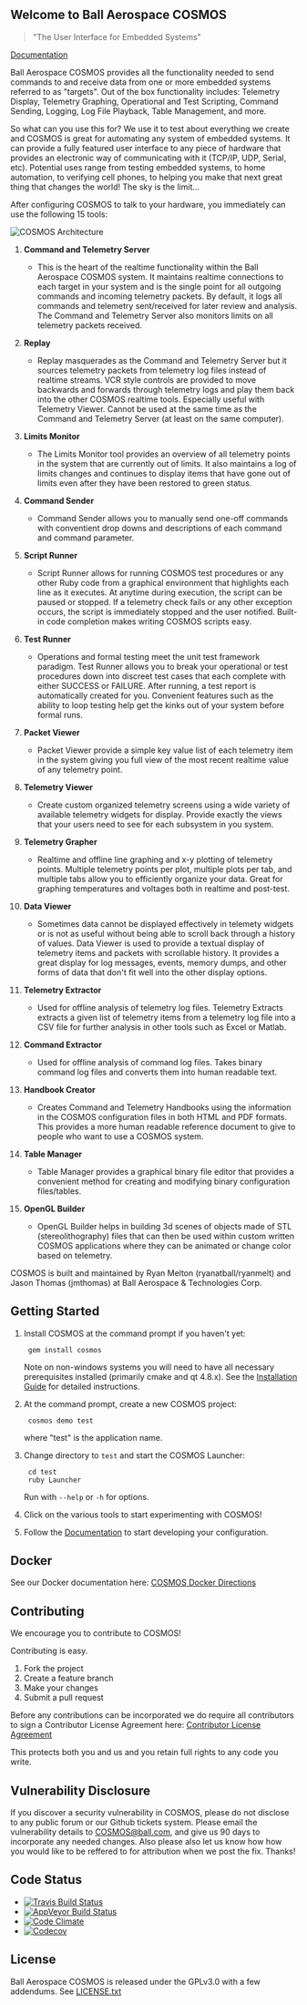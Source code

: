 ## Welcome to Ball Aerospace COSMOS

> "The User Interface for Embedded Systems"

[Documentation](http://cosmosrb.com)

Ball Aerospace COSMOS provides all the functionality needed to send commands to and receive data from one or more embedded systems referred to as "targets". Out of the box functionality includes: Telemetry Display, Telemetry Graphing, Operational and Test Scripting, Command Sending, Logging, Log File Playback, Table Management, and more.

So what can you use this for?  We use it to test about everything we create and COSMOS is great for automating any system of embedded systems. It can provide a fully featured user interface to any piece of hardware that provides an electronic way of communicating with it (TCP/IP, UDP, Serial, etc).  Potential uses range from testing embedded systems, to home automation, to verifying cell phones, to helping you make that next great thing that changes the world!  The sky is the limit...

After configuring COSMOS to talk to your hardware, you immediately can use the following 15 tools:

![COSMOS Architecture](data/COSMOS_Architecture.png)

1. **Command and Telemetry Server**
    * This is the heart of the realtime functionality within the Ball Aerospace COSMOS system.  It maintains realtime connections to each target in your system and is the single point for all outgoing commands and incoming telemetry packets.  By default, it logs all commands and telemetry sent/received for later review and analysis.  The Command and Telemetry Server also monitors limits on all telemetry packets received.

1. **Replay**
    * Replay masquerades as the Command and Telemetry Server but it sources telemetry packets from telemetry log files instead of realtime streams. VCR style controls are provided to move backwards and forwards through telemetry logs and play them back into the other COSMOS realtime tools.  Especially useful with Telemetry Viewer.  Cannot be used at the same time as the Command and Telemetry Server (at least on the same computer).

1. **Limits Monitor**
    * The Limits Monitor tool provides an overview of all telemetry points in the system that are currently out of limits.  It also maintains a log of limits changes and continues to display items that have gone out of limits even after they have been restored to green status.

1. **Command Sender**
    * Command Sender allows you to manually send one-off commands with conventient drop downs and descriptions of each command and command parameter.

1. **Script Runner**
    * Script Runner allows for running COSMOS test procedures or any other Ruby code from a graphical environment that highlights each line as it executes. At anytime during execution, the script can be paused or stopped. If a telemetry check fails or any other exception occurs, the script is immediately stopped and the user notified. Built-in code completion makes writing COSMOS scripts easy.

1. **Test Runner**
    * Operations and formal testing meet the unit test framework paradigm.   Test Runner allows you to break your operational or test procedures down into discreet test cases that each complete with either SUCCESS or FAILURE.  After running, a test report is automatically created for you.  Convenient features such as the ability to loop testing help get the kinks out of your system before formal runs.

1. **Packet Viewer**
    * Packet Viewer provide a simple key value list of each telemetry item in the system giving you full view of the most recent realtime value of any telemetry point.

1. **Telemetry Viewer**
    * Create custom organized telemetry screens using a wide variety of available telemetry widgets for display.  Provide exactly the views that your users need to see for each subsystem in you system.

1. **Telemetry Grapher**
    * Realtime and offline line graphing and x-y plotting of telemetry points.  Multiple telemetry points per plot, multiple plots per tab, and multiple tabs allow you to efficiently organize your data.  Great for graphing temperatures and voltages both in realtime and post-test.

1. **Data Viewer**
    * Sometimes data cannot be displayed effectively in telemety widgets or is not as useful without being able to scroll back through a history of values.  Data Viewer is used to provide a textual display of telemetry items and packets with scrollable history.  It provides a great display for log messages, events, memory dumps, and other forms of data that don't fit well into the other display options.

1. **Telemetry Extractor**
    * Used for offline analysis of telemetry log files.  Telemetry Extracts extracts a given list of telemetry items from a telemetry log file into a CSV file for further analysis in other tools such as Excel or Matlab.

1. **Command Extractor**
    * Used for offline analysis of command log files.  Takes binary command log files and converts them into human readable text.

1. **Handbook Creator**
    * Creates Command and Telemetry Handbooks using the information in the COSMOS configuration files in both HTML and PDF formats.  This provides a more human readable reference document to give to people who want to use a COSMOS system.

1. **Table Manager**
    * Table Manager provides a graphical binary file editor that provides a convenient method for creating and modifying binary configuration files/tables.

1. **OpenGL Builder**
    * OpenGL Builder helps in building 3d scenes of objects made of STL (stereolithography) files that can then be used within custom written COSMOS applications where they can be animated or change color based on telemetry.

COSMOS is built and maintained by Ryan Melton (ryanatball/ryanmelt) and Jason Thomas (jmthomas) at Ball Aerospace & Technologies Corp.

## Getting Started

1. Install COSMOS at the command prompt if you haven't yet:

        gem install cosmos

   Note on non-windows systems you will need to have all necessary prerequisites installed (primarily cmake and qt 4.8.x). See the [Installation Guide](http://cosmosrb.com/docs/installation/) for detailed instructions.

2. At the command prompt, create a new COSMOS project:

        cosmos demo test

   where "test" is the application name.

3. Change directory to `test` and start the COSMOS Launcher:

        cd test
        ruby Launcher

   Run with `--help` or `-h` for options.

4. Click on the various tools to start experimenting with COSMOS!

5. Follow the [Documentation](http://cosmosrb.com) to start developing your configuration.

## Docker

See our Docker documentation here:
[COSMOS Docker Directions](https://github.com/BallAerospace/cosmos-docker)

## Contributing

We encourage you to contribute to COSMOS!

Contributing is easy.

1. Fork the project
2. Create a feature branch
3. Make your changes
4. Submit a pull request

Before any contributions can be incorporated we do require all contributors to sign a Contributor License Agreement here:
[Contributor License Agreement](https://docs.google.com/forms/d/1ppnHUSXtY1GRTNPIyUaB1OYHbW5Ca67GFMgMRPBG8u0/viewform)

This protects both you and us and you retain full rights to any code you write.

## Vulnerability Disclosure

If you discover a security vulnerability in COSMOS, please do not disclose to any public forum or our Github tickets system.  Please email the vulnerability details to COSMOS@ball.com, and give us 90 days to incorporate any needed changes. Also please also let us know how how you would like to be reffered to for attribution when we post the fix. Thanks!

## Code Status

* [![Travis Build Status](https://travis-ci.org/BallAerospace/COSMOS.svg?branch=master)](https://travis-ci.org/BallAerospace/COSMOS)
* [![AppVeyor Build Status](https://ci.appveyor.com/api/projects/status/gw61r3dvakjamx6o?svg=true)](https://ci.appveyor.com/project/jasonatball/cosmos)
* [![Code Climate](https://codeclimate.com/github/BallAerospace/COSMOS/badges/gpa.svg)](https://codeclimate.com/github/BallAerospace/COSMOS)
* [![Codecov](https://img.shields.io/codecov/c/github/codecov/example-python.svg)](https://codecov.io/gh/BallAerospace/COSMOS)

## License

Ball Aerospace COSMOS is released under the GPLv3.0 with a few addendums.   See [LICENSE.txt](LICENSE.txt)
